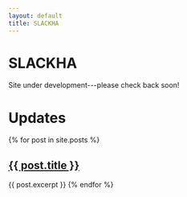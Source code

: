 ```yaml
---
layout: default
title: SLACKHA
---
```


# SLACKHA

Site under development---please check back soon!

# Updates

{% for post in site.posts %}
## <a href="{{ post.url }}">{{ post.title }}</a>
  {{ post.excerpt }}
{% endfor %}
